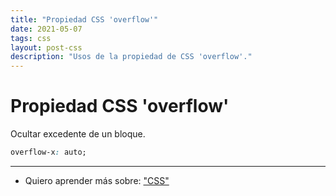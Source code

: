 ```yaml
---
title: "Propiedad CSS 'overflow'"
date: 2021-05-07
tags: css
layout: post-css
description: "Usos de la propiedad de CSS 'overflow'."
---
```


# Propiedad CSS 'overflow'

Ocultar excedente de un bloque.

````css
overflow-x: auto;
````

***

- Quiero aprender más sobre: ["CSS"](../00/css)
